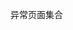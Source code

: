 <!--
 * @Description: 
 * @Author: watasi
 * @Date: 2021-03-09 17:44:11
 * @LastEditTime: 2021-03-09 17:44:20
 * @LastEditors: watasi
-->
异常页面集合